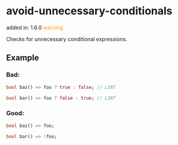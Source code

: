 # avoid-unnecessary-conditionals
added in: 1.6.0 <span style="color: orange">warning</span>

Checks for unnecessary conditional expressions.

## Example
### Bad:
```dart
bool baz() => foo ? true : false; // LINT

bool bar() => foo ? false : true; // LINT
```
### Good:
```dart
bool baz() => foo;

bool bar() => !foo;
```
